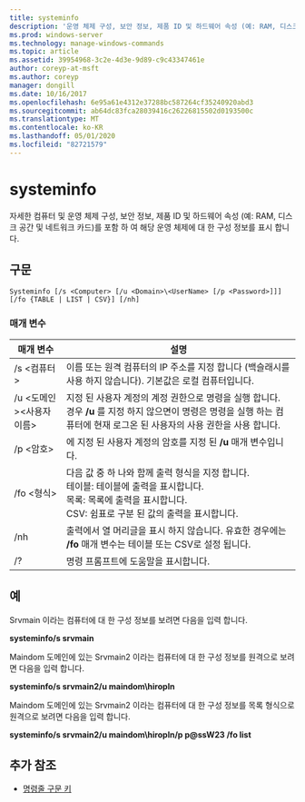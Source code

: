 ```yaml
---
title: systeminfo
description: '운영 체제 구성, 보안 정보, 제품 ID 및 하드웨어 속성 (예: RAM, 디스크 공간 및 네트워크 카드)을 포함 하 여 컴퓨터와 해당 운영 체제에 대 한 자세한 구성 정보를 표시 하는 systeminfo에 대 한 참조 항목입니다.'
ms.prod: windows-server
ms.technology: manage-windows-commands
ms.topic: article
ms.assetid: 39954968-3c2e-4d3e-9d89-c9c43347461e
author: coreyp-at-msft
ms.author: coreyp
manager: dongill
ms.date: 10/16/2017
ms.openlocfilehash: 6e95a61e4312e37288bc587264cf35240920abd3
ms.sourcegitcommit: ab64dc83fca28039416c26226815502d0193500c
ms.translationtype: MT
ms.contentlocale: ko-KR
ms.lasthandoff: 05/01/2020
ms.locfileid: "82721579"
---
```

# <a name="systeminfo"></a>systeminfo

자세한 컴퓨터 및 운영 체제 구성, 보안 정보, 제품 ID 및 하드웨어 속성 (예: RAM, 디스크 공간 및 네트워크 카드)를 포함 하 여 해당 운영 체제에 대 한 구성 정보를 표시 합니다.



## <a name="syntax"></a>구문

```
Systeminfo [/s <Computer> [/u <Domain>\<UserName> [/p <Password>]]] [/fo {TABLE | LIST | CSV}] [/nh]
```

### <a name="parameters"></a>매개 변수

|매개 변수|설명|
|---------|-----------|
|/s \<컴퓨터>|이름 또는 원격 컴퓨터의 IP 주소를 지정 합니다 (백슬래시를 사용 하지 않습니다). 기본값은 로컬 컴퓨터입니다.|
|/u \<도메인>\<사용자 이름>|지정 된 사용자 계정의 계정 권한으로 명령을 실행 합니다. 경우 **/u** 를 지정 하지 않으면이 명령은 명령을 실행 하는 컴퓨터에 현재 로그온 된 사용자의 사용 권한을 사용 합니다.|
|/p \<암호>|에 지정 된 사용자 계정의 암호를 지정 된 **/u** 매개 변수입니다.|
|/fo \<형식>|다음 값 중 하 나와 함께 출력 형식을 지정 합니다.</br>테이블: 테이블에 출력을 표시합니다.</br>목록: 목록에 출력을 표시합니다.</br>CSV: 쉼표로 구분 된 값의 출력을 표시합니다.|
|/nh|출력에서 열 머리글을 표시 하지 않습니다. 유효한 경우에는 **/fo** 매개 변수는 테이블 또는 CSV로 설정 됩니다.|
|/?|명령 프롬프트에 도움말을 표시합니다.|

## <a name="examples"></a>예

Srvmain 이라는 컴퓨터에 대 한 구성 정보를 보려면 다음을 입력 합니다.

**systeminfo/s srvmain**

Maindom 도메인에 있는 Srvmain2 이라는 컴퓨터에 대 한 구성 정보를 원격으로 보려면 다음을 입력 합니다.

**systeminfo/s srvmain2/u maindom\hiropln**

Maindom 도메인에 있는 Srvmain2 이라는 컴퓨터에 대 한 구성 정보를 목록 형식으로 원격으로 보려면 다음을 입력 합니다.

**systeminfo/s srvmain2/u maindom\hiropln/p p@ssW23 /fo list**

## <a name="additional-references"></a>추가 참조

- [명령줄 구문 키](command-line-syntax-key.md)
